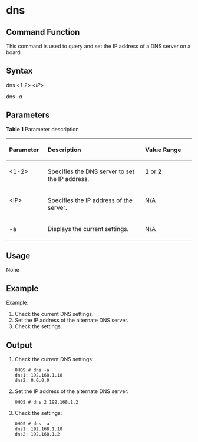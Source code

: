 # dns<a name="EN-US_TOPIC_0000001179965857"></a>

## Command Function<a name="section997513673713"></a>

This command is used to query and set the IP address of a DNS server on a board.

## Syntax<a name="section146015943711"></a>

dns <_1-2_\> <_IP_\>

dns  _-a_

## Parameters<a name="section5732111163716"></a>

**Table  1**  Parameter description

<a name="table1942mcpsimp"></a>
<table><thead align="left"><tr id="row1948mcpsimp"><th class="cellrowborder" valign="top" width="20.79%" id="mcps1.2.4.1.1"><p id="p1950mcpsimp"><a name="p1950mcpsimp"></a><a name="p1950mcpsimp"></a><strong id="b95550757711755"><a name="b95550757711755"></a><a name="b95550757711755"></a>Parameter</strong></p>
</th>
<th class="cellrowborder" valign="top" width="52.480000000000004%" id="mcps1.2.4.1.2"><p id="p1952mcpsimp"><a name="p1952mcpsimp"></a><a name="p1952mcpsimp"></a><strong id="b19814795720"><a name="b19814795720"></a><a name="b19814795720"></a>Description</strong></p>
</th>
<th class="cellrowborder" valign="top" width="26.729999999999997%" id="mcps1.2.4.1.3"><p id="p1954mcpsimp"><a name="p1954mcpsimp"></a><a name="p1954mcpsimp"></a><strong id="b167665273911755"><a name="b167665273911755"></a><a name="b167665273911755"></a>Value Range</strong></p>
</th>
</tr>
</thead>
<tbody><tr id="row1955mcpsimp"><td class="cellrowborder" valign="top" width="20.79%" headers="mcps1.2.4.1.1 "><p id="p1957mcpsimp"><a name="p1957mcpsimp"></a><a name="p1957mcpsimp"></a>&lt;1-2&gt;</p>
</td>
<td class="cellrowborder" valign="top" width="52.480000000000004%" headers="mcps1.2.4.1.2 "><p id="p1959mcpsimp"><a name="p1959mcpsimp"></a><a name="p1959mcpsimp"></a>Specifies the DNS server to set the IP address.</p>
</td>
<td class="cellrowborder" valign="top" width="26.729999999999997%" headers="mcps1.2.4.1.3 "><p id="p1961mcpsimp"><a name="p1961mcpsimp"></a><a name="p1961mcpsimp"></a><strong id="b1954822719815"><a name="b1954822719815"></a><a name="b1954822719815"></a>1</strong> or <strong id="b88294281386"><a name="b88294281386"></a><a name="b88294281386"></a>2</strong></p>
</td>
</tr>
<tr id="row1962mcpsimp"><td class="cellrowborder" valign="top" width="20.79%" headers="mcps1.2.4.1.1 "><p id="p1964mcpsimp"><a name="p1964mcpsimp"></a><a name="p1964mcpsimp"></a>&lt;IP&gt;</p>
</td>
<td class="cellrowborder" valign="top" width="52.480000000000004%" headers="mcps1.2.4.1.2 "><p id="p1966mcpsimp"><a name="p1966mcpsimp"></a><a name="p1966mcpsimp"></a>Specifies the IP address of the server.</p>
</td>
<td class="cellrowborder" valign="top" width="26.729999999999997%" headers="mcps1.2.4.1.3 "><p id="entry1967mcpsimpp0"><a name="entry1967mcpsimpp0"></a><a name="entry1967mcpsimpp0"></a>N/A</p>
</td>
</tr>
<tr id="row1968mcpsimp"><td class="cellrowborder" valign="top" width="20.79%" headers="mcps1.2.4.1.1 "><p id="p1970mcpsimp"><a name="p1970mcpsimp"></a><a name="p1970mcpsimp"></a>-a</p>
</td>
<td class="cellrowborder" valign="top" width="52.480000000000004%" headers="mcps1.2.4.1.2 "><p id="p1972mcpsimp"><a name="p1972mcpsimp"></a><a name="p1972mcpsimp"></a>Displays the current settings.</p>
</td>
<td class="cellrowborder" valign="top" width="26.729999999999997%" headers="mcps1.2.4.1.3 "><p id="entry1973mcpsimpp0"><a name="entry1973mcpsimpp0"></a><a name="entry1973mcpsimpp0"></a>N/A</p>
</td>
</tr>
</tbody>
</table>

## Usage<a name="section15642141417371"></a>

None

## Example<a name="section1995841617370"></a>

Example:

1.  Check the current DNS settings.
2.  Set the IP address of the alternate DNS server.
3.  Check the settings.

## Output<a name="section1114210258917"></a>

1.  Check the current DNS settings:

    ```
    OHOS # dns -a
    dns1: 192.168.1.10
    dns2: 0.0.0.0
    ```

2.  Set the IP address of the alternate DNS server:

    ```
    OHOS # dns 2 192.168.1.2
    ```

3.  Check the settings:

    ```
    OHOS # dns -a
    dns1: 192.168.1.10
    dns2: 192.168.1.2
    ```


